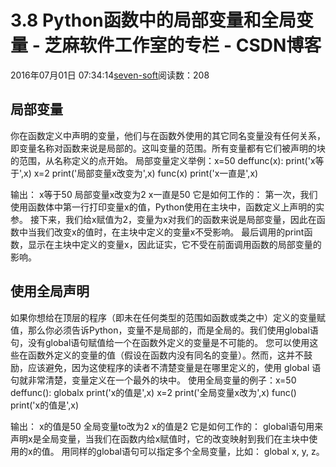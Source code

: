 
# 3.8 Python函数中的局部变量和全局变量 -  芝麻软件工作室的专栏 - CSDN博客


2016年07月01日 07:34:14[seven-soft](https://me.csdn.net/softn)阅读数：208



## 局部变量
你在函数定义中声明的变量，他们与在函数外使用的其它同名变量没有任何关系，即变量名称对函数来说是局部的。这叫变量的范围。所有变量都有它们被声明的块的范围，从名称定义的点开始。
局部变量定义举例：x=50
deffunc(x):
print('x等于',x)
x=2
print('局部变量x改变为',x)
func(x)
print('x一直是',x)

输出：
x等于50
局部变量x改变为2
x一直是50
它是如何工作的：
第一次，我们使用函数体中第一行打印变量x的值，Python使用在主块中，函数定义上声明的实参。
接下来，我们给x赋值为2，变量为x对我们的函数来说是局部变量，因此在函数中当我们改变x的值时，在主块中定义的变量x不受影响。
最后调用的print函数，显示在主块中定义的变量x，因此证实，它不受在前面调用函数的局部变量的影响。
## 使用全局声明
如果你想给在顶层的程序（即未在任何类型的范围如函数或类之中）定义的变量赋值，那么你必须告诉Python，变量不是局部的，而是全局的。我们使用global语句，没有global语句赋值给一个在函数外定义的变量是不可能的。
您可以使用这些在函数外定义的变量的值（假设在函数内没有同名的变量）。然而，这并不鼓励，应该避免，因为这使程序的读者不清楚变量是在哪里定义的，使用 global 语句就非常清楚，变量定义在一个最外的块中。
使用全局变量的例子：x=50
deffunc():
globalx
print('x的值是',x)
x=2
print('全局变量x改为',x)
func()
print('x的值是',x)

输出：
x的值是50
全局变量to改为2
x的值是2
它是如何工作的：
global语句用来声明x是全局变量，当我们在函数内给x赋值时，它的改变映射到我们在主块中使用的x的值。
用同样的global语句可以指定多个全局变量，比如： global x, y, z。

